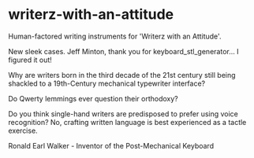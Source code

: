 # writerz-with-an-attitude
Human-factored writing instruments for 'Writerz with an Attitude'.

New sleek cases. Jeff Minton, thank you for keyboard_stl_generator... I figured it out!

Why are writers born in the third decade of the 21st century still being shackled to a 19th-Century mechanical typewriter interface?

Do Qwerty lemmings ever question their orthodoxy?

Do you think single-hand writers are predisposed to prefer using voice recognition? No, crafting written language is best experienced as a tactle exercise.

Ronald Earl Walker - Inventor of the Post-Mechanical Keyboard
